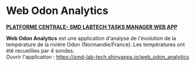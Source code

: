 # Web Odon Analytics

[**PLATFORME CENTRALE- SMD LABTECH TASKS MANAGER WEB APP**](https://lookerstudio.google.com/u/0/reporting/15699df7-d3bd-4b0f-8834-647745c6f882/page/p_khucsd4had)  


**Web Odon Analytics** est une application d'analyse de l'évolution de la température de la rivière Odon (Normandie/France). 
Les températures ont été recueillies par 4 sondes.  
Ouvrir l'application : https://smd-lab-tech.shinyapps.io/web_odon_analytics
